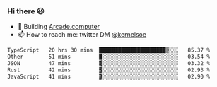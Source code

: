 ### Hi there 😃

- 🔨 Building [Arcade.computer](https://arcade.computer)
- 📫 How to reach me: twitter DM [@kernelsoe](https://twitter.com/kernelsoe)

<!--START_SECTION:waka-->

```txt
TypeScript   20 hrs 30 mins  █████████████████████▒░░░   85.37 %
Other        51 mins         █░░░░░░░░░░░░░░░░░░░░░░░░   03.54 %
JSON         47 mins         ▓░░░░░░░░░░░░░░░░░░░░░░░░   03.32 %
Rust         42 mins         ▓░░░░░░░░░░░░░░░░░░░░░░░░   02.93 %
JavaScript   41 mins         ▓░░░░░░░░░░░░░░░░░░░░░░░░   02.90 %
```

<!--END_SECTION:waka-->
